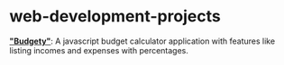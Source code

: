# web-development-projects

**["Budgety"](https://karakose77.github.io/web-development-project-budgety/)**: A javascript budget calculator application with features like listing incomes and expenses with percentages.
